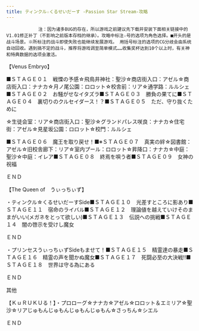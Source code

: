 ```yaml
---
title: ティンクル☆くるせいだーす -Passion Star Stream-攻略
---
```


                注：因为诸多BUG的存在，所以游戏之前建议先下载并安装下面相关链接中的V1.01修正补丁（不影响之前版本存档的继承）。攻略中标注☆号的选项为角色选择。■开头的是战斗场景。※所标注的战斗即使失败也能继续发展游戏。 用括号标注的选项的CG分歧会由系统自动回收。遇到搞不定的战斗，推荐将游戏调至简单模式……收集奖杯达到10个以上时，有关神和特典数据的选项会激活。

【Venus Embryo】

■ＳＴＡＧＥ０１　戦慄の予感☆飛鳥井神社：聖沙☆商店街入口：アゼル☆商店街入口：ナナカ☆月ノ尾公園：ロロット☆校舎前：リア☆通学路：ルルシェ■ＳＴＡＧＥ０２　お騒がせなイタズラ■ＳＴＡＧＥ０３　勝負の果てに■ＳＴＡＧＥ０４　裏切りのクルセイダース！？■ＳＴＡＧＥ０５　ただ、守り抜くために

☆生徒会室：リア☆商店街入口：聖沙☆グランドパレス咲良：ナナカ☆住宅街：アゼル☆見星坂公園：ロロット☆校門：ルルシェ

■ＳＴＡＧＥ０６　魔王を取り戻せ！■※ＳＴＡＧＥ０７　真実の絆☆図書館：アゼル☆旧校舎廊下：リア☆室内プール：ロロット☆昇降口：ナナカ☆中庭：聖沙☆中庭：イレア■ＳＴＡＧＥ０８　終焉を唄う者■ＳＴＡＧＥ０９　女神の祝福

ＥＮＤ

【The Queen of　うぃっちぃず】

・ティンクル☆くるせいだーすSide■ＳＴＡＧＥ１０　光差すところに影あり■ＳＴＡＧＥ１１　宿命のライバル■ＳＴＡＧＥ１２　理論値を越えていけそのままがいい(メガネをとって欲しい)■ＳＴＡＧＥ１３　伝説への挑戦■ＳＴＡＧＥ１４　闇の啓示を受けし魔女

ＥＮＤ

・プリンセスうぃっちぃずSideもませて！■ＳＴＡＧＥ１５　精霊達の暴走■ＳＴＡＧＥ１６　精霊の声を聞かぬ魔女■ＳＴＡＧＥ１７　死闘必至の大決戦!!■ＳＴＡＧＥ１８　世界は守る為にある

ＥＮＤ

其他

【ＫｕＲＵＫＵる！】・プロローグ☆ナナカ☆アゼル☆ロロット＆エミリア☆聖沙☆リアじゅもんじゅもんじゅもんじゅもん☆さっちん☆シエル

ＥＮＤ


              
